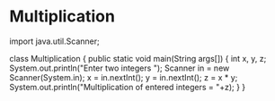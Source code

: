 # Multiplication

import java.util.Scanner;
 
class Multiplication
{
   public static void main(String args[])
   {
      int x, y, z;
      System.out.println("Enter two integers ");
      Scanner in = new Scanner(System.in);
      x = in.nextInt();
      y = in.nextInt();
      z = x * y;
      System.out.println("Multiplication of entered integers = "+z);
   }
}
